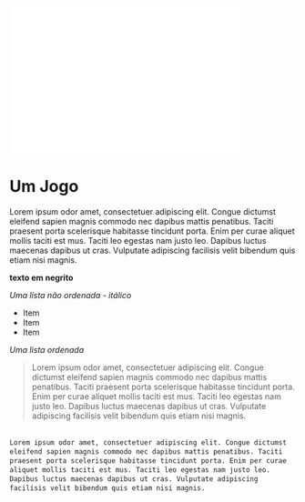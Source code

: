 ![markdownlogo](markdown-mark-white.svg)

# Um Jogo

Lorem ipsum odor amet, consectetuer adipiscing elit. Congue dictumst eleifend sapien magnis commodo nec dapibus mattis penatibus. Taciti praesent porta scelerisque habitasse tincidunt porta. Enim per curae aliquet mollis taciti est mus. Taciti leo egestas nam justo leo. Dapibus luctus maecenas dapibus ut cras. Vulputate adipiscing facilisis velit bibendum quis etiam nisi magnis.

**texto em negrito**

*Uma lista não ordenada - itálico*

- Item
- Item
- Item

*Uma lista ordenada*

> Lorem ipsum odor amet, consectetuer adipiscing elit. Congue dictumst eleifend sapien magnis commodo nec dapibus mattis penatibus. Taciti praesent porta scelerisque habitasse tincidunt porta. Enim per curae aliquet mollis taciti est mus. Taciti leo egestas nam justo leo. Dapibus luctus maecenas dapibus ut cras. Vulputate adipiscing facilisis velit bibendum quis etiam nisi magnis.

```

Lorem ipsum odor amet, consectetuer adipiscing elit. Congue dictumst eleifend sapien magnis commodo nec dapibus mattis penatibus. Taciti praesent porta scelerisque habitasse tincidunt porta. Enim per curae aliquet mollis taciti est mus. Taciti leo egestas nam justo leo. Dapibus luctus maecenas dapibus ut cras. Vulputate adipiscing facilisis velit bibendum quis etiam nisi magnis.

```


